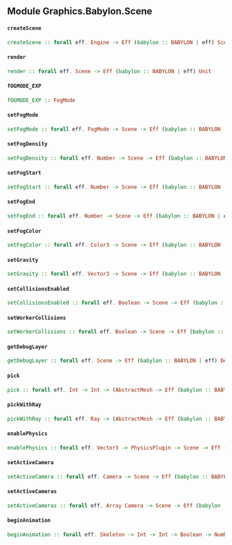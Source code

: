 ## Module Graphics.Babylon.Scene

#### `createScene`

``` purescript
createScene :: forall eff. Engine -> Eff (babylon :: BABYLON | eff) Scene
```

#### `render`

``` purescript
render :: forall eff. Scene -> Eff (babylon :: BABYLON | eff) Unit
```

#### `fOGMODE_EXP`

``` purescript
fOGMODE_EXP :: FogMode
```

#### `setFogMode`

``` purescript
setFogMode :: forall eff. FogMode -> Scene -> Eff (babylon :: BABYLON | eff) Unit
```

#### `setFogDensity`

``` purescript
setFogDensity :: forall eff. Number -> Scene -> Eff (babylon :: BABYLON | eff) Unit
```

#### `setFogStart`

``` purescript
setFogStart :: forall eff. Number -> Scene -> Eff (babylon :: BABYLON | eff) Unit
```

#### `setFogEnd`

``` purescript
setFogEnd :: forall eff. Number -> Scene -> Eff (babylon :: BABYLON | eff) Unit
```

#### `setFogColor`

``` purescript
setFogColor :: forall eff. Color3 -> Scene -> Eff (babylon :: BABYLON | eff) Unit
```

#### `setGravity`

``` purescript
setGravity :: forall eff. Vector3 -> Scene -> Eff (babylon :: BABYLON | eff) Unit
```

#### `setCollisionsEnabled`

``` purescript
setCollisionsEnabled :: forall eff. Boolean -> Scene -> Eff (babylon :: BABYLON | eff) Unit
```

#### `setWorkerCollisions`

``` purescript
setWorkerCollisions :: forall eff. Boolean -> Scene -> Eff (babylon :: BABYLON | eff) Unit
```

#### `getDebugLayer`

``` purescript
getDebugLayer :: forall eff. Scene -> Eff (babylon :: BABYLON | eff) DebugLayer
```

#### `pick`

``` purescript
pick :: forall eff. Int -> Int -> (AbstractMesh -> Eff (babylon :: BABYLON | eff) Boolean) -> Boolean -> Scene -> Eff (babylon :: BABYLON | eff) PickingInfo
```

#### `pickWithRay`

``` purescript
pickWithRay :: forall eff. Ray -> (AbstractMesh -> Eff (babylon :: BABYLON | eff) Boolean) -> Boolean -> Scene -> Eff (babylon :: BABYLON | eff) PickingInfo
```

#### `enablePhysics`

``` purescript
enablePhysics :: forall eff. Vector3 -> PhysicsPlugin -> Scene -> Eff (babylon :: BABYLON | eff) Unit
```

#### `setActiveCamera`

``` purescript
setActiveCamera :: forall eff. Camera -> Scene -> Eff (babylon :: BABYLON | eff) Unit
```

#### `setActiveCameras`

``` purescript
setActiveCameras :: forall eff. Array Camera -> Scene -> Eff (babylon :: BABYLON | eff) Unit
```

#### `beginAnimation`

``` purescript
beginAnimation :: forall eff. Skeleton -> Int -> Int -> Boolean -> Number -> Nullable (Eff (babylon :: BABYLON | eff) Animatable) -> Nullable Animatable -> Scene -> Eff (babylon :: BABYLON | eff) Animatable
```


